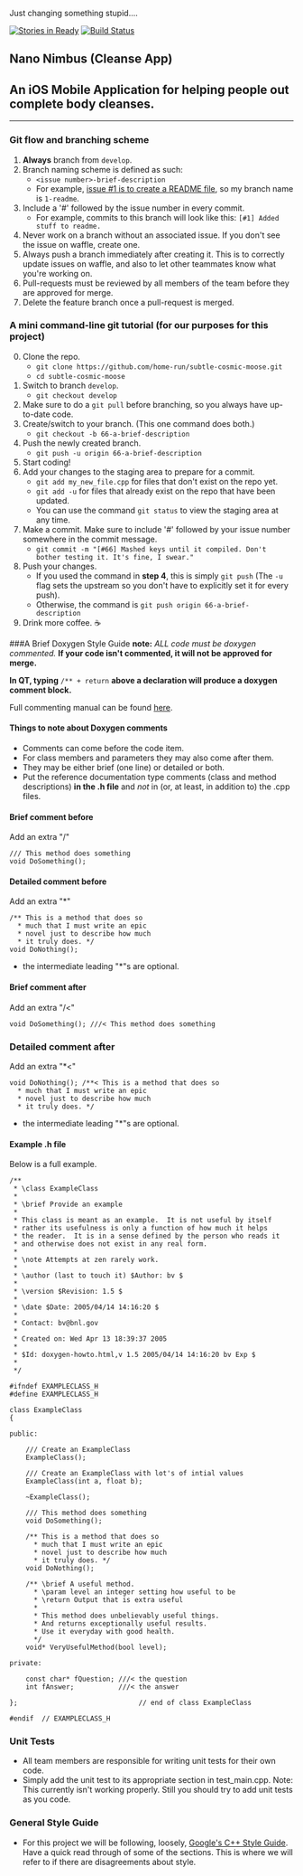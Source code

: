 Just changing something stupid....

[![Stories in Ready](https://badge.waffle.io/Nano-Nimbus/ios-cleanse-1.svg?label=ready&title=Ready)](http://waffle.io/nano-nimbus/ios-cleanse-1) 
[![Build Status](https://travis-ci.org/Nano-Nimbus/ios-cleanse-1.svg?branch=develop)](https://travis-ci.org/Nano-Nimbus/ios-cleanse-1)
## Nano Nimbus (Cleanse App)
## An iOS Mobile Application for helping people out complete body cleanses.
--------
### Git flow and branching scheme
1. **Always** branch from ``develop``.
2. Branch naming scheme is defined as such:
    - ``<issue number>-brief-description``
    - For example, [issue #1 is to create a README file](https://waffle.io/Nano-Nimbus/ios-cleanse-1/cards/56fa022814437c0e00ba6c1e), so my branch name is ``1-readme``.
3. Include a '#' followed by the issue number in every commit.
    - For example, commits to this branch will look like this: ``[#1] Added stuff to readme.``
4. Never work on a branch without an associated issue. If you don't see the issue on waffle, create one.
5. Always push a branch immediately after creating it. This is to correctly update issues on waffle, and also to let other teammates know what you're working on.
6. Pull-requests must be reviewed by all members of the team before they are approved for merge.
7. Delete the feature branch once a pull-request is merged.

### A mini command-line git tutorial (for our purposes for this project)
0. Clone the repo.
    - ``git clone https://github.com/home-run/subtle-cosmic-moose.git``
    - ``cd subtle-cosmic-moose``
1. Switch to branch ``develop``.
    - ``git checkout develop``
2. Make sure to do a ``git pull`` before branching, so you always have up-to-date code.
3. Create/switch to your branch. (This one command does both.) 
    - ``git checkout -b 66-a-brief-description``
4. Push the newly created branch.
    - ``git push -u origin 66-a-brief-description``
5. Start coding!
6. Add your changes to the staging area to prepare for a commit.
    - ``git add my_new_file.cpp`` for files that don't exist on the repo yet.
    - ``git add -u`` for files that already exist on the repo that have been updated.
    - You can use the command ``git status`` to view the staging area at any time.
7. Make a commit. Make sure to include '#' followed by your issue number somewhere in the commit message.
    - ``git commit -m "[#66] Mashed keys until it compiled. Don't bother testing it. It's fine, I swear."``
8. Push your changes.
    - If you used the command in **step 4**, this is simply ``git push`` (The ``-u`` flag sets the upstream so you don't have to explicitly set it for every push).
    - Otherwise, the command is ``git push origin 66-a-brief-description``
9. Drink more coffee. :coffee:

###A Brief Doxygen Style Guide
**note:** *ALL code must be doxygen commented.* **If your code isn't commented, it will not be approved for merge.**

**In QT, typing**
``/** + return`` **above a declaration will produce a doxygen comment block.**

Full commenting manual can be found [here](http://www.stack.nl/~dimitri/doxygen/manual/docblocks.html).

#### Things to note about Doxygen comments
* Comments can come before the code item.
* For class members and parameters they may also come after them.
* They may be either brief (one line) or detailed or both.
* Put the reference documentation type comments (class and method descriptions) **in the .h file** and *not* in (or, at least, in addition to) the .cpp files. 

#### Brief comment before
Add an extra "/"


```
/// This method does something
void DoSomething();
```


#### Detailed comment before
Add an extra "*"


```
/** This is a method that does so
  * much that I must write an epic 
  * novel just to describe how much
  * it truly does. */
void DoNothing();
```


- the intermediate leading "*"s are optional.

#### Brief comment after
Add an extra "/<"


```
void DoSomething(); ///< This method does something
```


### Detailed comment after
Add an extra "*<"


```
void DoNothing(); /**< This is a method that does so
  * much that I must write an epic 
  * novel just to describe how much
  * it truly does. */
```


- the intermediate leading "*"s are optional.

#### Example .h file
Below is a full example.


```
/**
 * \class ExampleClass
 *
 * \brief Provide an example
 *
 * This class is meant as an example.  It is not useful by itself
 * rather its usefulness is only a function of how much it helps
 * the reader.  It is in a sense defined by the person who reads it
 * and otherwise does not exist in any real form. 
 *
 * \note Attempts at zen rarely work.
 *
 * \author (last to touch it) $Author: bv $
 *
 * \version $Revision: 1.5 $
 *
 * \date $Date: 2005/04/14 14:16:20 $
 *
 * Contact: bv@bnl.gov
 *
 * Created on: Wed Apr 13 18:39:37 2005
 *
 * $Id: doxygen-howto.html,v 1.5 2005/04/14 14:16:20 bv Exp $
 *
 */

#ifndef EXAMPLECLASS_H
#define EXAMPLECLASS_H

class ExampleClass
{

public:

    /// Create an ExampleClass
    ExampleClass();

    /// Create an ExampleClass with lot's of intial values
    ExampleClass(int a, float b);

    ~ExampleClass();

    /// This method does something
    void DoSomething();

    /** This is a method that does so
      * much that I must write an epic 
      * novel just to describe how much
      * it truly does. */
    void DoNothing();

    /** \brief A useful method.
      * \param level an integer setting how useful to be
      * \return Output that is extra useful
      * 
      * This method does unbelievably useful things.  
      * And returns exceptionally useful results.
      * Use it everyday with good health.
      */
    void* VeryUsefulMethod(bool level);

private:

    const char* fQuestion; ///< the question
    int fAnswer;           ///< the answer 

};                              // end of class ExampleClass

#endif  // EXAMPLECLASS_H
```

### Unit Tests
- All team members are responsible for writing unit tests for their own code.
- Simply add the unit test to its appropriate section in test_main.cpp. Note: This currently isn't working properly. Still you should try to add unit tests as you code. 

### General Style Guide
- For this project we will be following, loosely, [Google's C++ Style Guide](https://google.github.io/styleguide/cppguide.html). Have a quick read through of some of the sections. This is where we will refer to if there are disagreements about style.
